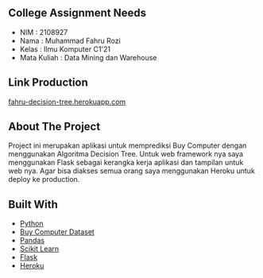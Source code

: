## College Assignment Needs

- NIM : 2108927
- Nama : Muhammad Fahru Rozi
- Kelas : Ilmu Komputer C1'21
- Mata Kuliah : Data Mining dan Warehouse

## Link Production

[fahru-decision-tree.herokuapp.com](https://fahru-decision-tree.herokuapp.com/)

## About The Project

Project ini merupakan aplikasi untuk memprediksi Buy Computer dengan menggunakan Algoritma Decision Tree. Untuk web framework nya saya menggunakan Flask sebagai kerangka kerja aplikasi dan tampilan untuk web nya. Agar bisa diakses semua orang saya menggunakan Heroku untuk deploy ke production.

## Built With

* [Python](https://www.python.org/)
* [Buy Computer Dataset](https://www.kaggle.com/datasets/usman27/buy-computer)
* [Pandas](https://pandas.pydata.org/)
* [Scikit Learn](https://scikit-learn.org/stable/)
* [Flask](https://flask.palletsprojects.com/en/2.2.x/)
* [Heroku](https://www.heroku.com/)